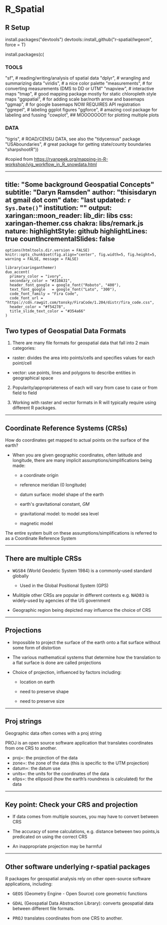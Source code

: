 # R_Spatial

## R Setup

install.packages("devtools")
devtools::install_github("r-spatial/lwgeom", force = T)

install.packages(c(
### TOOLS
"sf", # reading/writing/analysis of spatial data
"dplyr", # wrangling and summarizing data
"viridis", # a nice color palette
"measurements", # for converting measurements (DMS to DD or UTM"
"mapview", # interactive maps
"tmap", # good mapping package mostly for static chloropleth style maps
"ggspatial", # for adding scale bar/north arrow and basemaps
"ggmap", # for google basemaps NOW REQUIRES API registration
"ggrepel", # labeling ggplot figures
"ggforce", # amazing cool package for labeling and fussing 
"cowplot", ## MOOOOOOO!! for plotting multiple plots
### DATA
"tigris", # ROAD/CENSU DATA, see also the "tidycensus" package
"USAboundaries", # great package for getting state/county boundaries
"sharpshootR"))

#copied from https://ryanpeek.org/mapping-in-R-workshop/vig_workflow_in_R_snowdata.html

---
title: "Some background Geospatial Concepts"
subtitle: "Daryn Ramsden"
author: "thisisdaryn at gmail dot com"
date: "last updated: `r Sys.Date()`"
institution: ""
output:
  xaringan::moon_reader:
    lib_dir: libs
    css: xaringan-themer.css
    chakra: libs/remark.js
    nature:
      highlightStyle: github
      highlightLines: true
      countIncrementalSlides: false
---



```{r setup, include=FALSE}
options(htmltools.dir.version = FALSE)
knitr::opts_chunk$set(fig.align="center", fig.width=5, fig.height=5, warning = FALSE, message = FALSE)
```

```{r xaringan-themer, include = FALSE}
library(xaringanthemer)
duo_accent(
  primary_color = "ivory",
  secondary_color = "#310A31",
  header_font_google = google_font("Roboto", "400"),
  text_font_google   = google_font("Lato", "300"),
  code_font_family = "Fira Code",
  code_font_url = "https://cdn.rawgit.com/tonsky/FiraCode/1.204/distr/fira_code.css",
  header_color = "#f54278",
  title_slide_text_color = "#354a66"
)
```


## Two types of Geospatial Data Formats


1. There are many file formats for geospatial data that fall into 2 main categories: 

  * raster: divides the area into points/cells and specifies values for each point/cell
  
  
  * vector: use points, lines and polygons to describe entities in geographical space
  
  
2. Popularity/appropriateness of each will vary from case to case or from field to field


3. Working with raster and vector formats in R will typically require using different R packages.


---
## Coordinate Reference Systems (CRSs)

How do coordinates get mapped to actual points on the surface of the earth?

  * When you are given geographic coordinates, often latitude and longitude, there are many implicit assumptions/simplifications being made:

    * a coordinate origin 
  
    * reference meridian (0 longitude)
  
    * datum surface: model shape of the earth
  
    * earth's gravitational constant, $GM$ 
  
    * gravitational model: to model sea level 
  
    * magnetic model


The entire system built on these assumptions/simplifications is referred to as a Coordinate Reference System


---
## There are multiple CRSs


  * <tt>WGS84</tt> (World Geodetic System 1984) is a commonly-used standard globally
    * Used in the Global Positional System (GPS)
    
  * Mulitiple other CRSs are popular in different contexts e.g. <tt>NAD83</tt> is widely-used by agencies of the US government 
    
  * Geographic region being depicted may influence the choice of CRS




---
## Projections

  * Impossible to project the surface of the earth onto a flat surface without some form of distortion 
  
  * The various mathematical systems that determine how the translation to a flat surface is done are called projections
  
  * Choice of projection, influenced by factors including:
    
    * location on earth
    
    * need to preserve shape
    
    * need to preserve size


---
## Proj strings

Geographic data often comes with a proj string

PROJ is an open source software application that translates coordinates from one CRS to another. 

  * proj=: the projection of the data
  * zone=: the zone of the data (this is specific to the UTM projection)
  * datum=: the datum use
  * units=: the units for the coordinates of the data
  * ellps=: the ellipsoid (how the earth’s roundness is calculated) for the data
  
---
## Key point: Check your CRS and projection

  * If data comes from multiple sources, you may have to convert between CRS
  
  * The accuracy of some calculations, e.g. distance between two points,is predicated on using the correct CRS
  
  * An inappropriate projection may be harmful
  
  
  
---
## Other software underlying r-spatial packages

R packages for geospatial analysis rely on other open-source software applications, including:

  * <tt>GEOS</tt> (Geometry Engine - Open Source) core geometric functions
  
  * <tt>GDAL</tt> (Geospatial Data Abstraction Library): converts geospatial data between different file formats.

  * <tt>PROJ</tt> translates coordinates from one CRS to another.